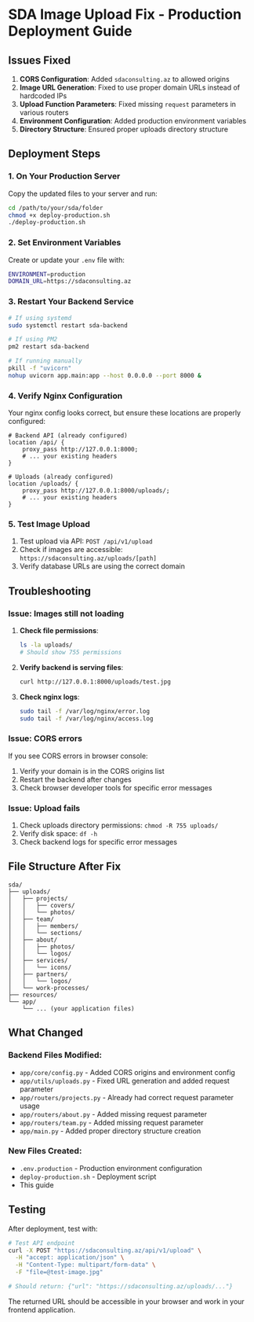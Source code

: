 # SDA Image Upload Fix - Production Deployment Guide

## Issues Fixed

1. **CORS Configuration**: Added `sdaconsulting.az` to allowed origins
2. **Image URL Generation**: Fixed to use proper domain URLs instead of hardcoded IPs
3. **Upload Function Parameters**: Fixed missing `request` parameters in various routers
4. **Environment Configuration**: Added production environment variables
5. **Directory Structure**: Ensured proper uploads directory structure

## Deployment Steps

### 1. On Your Production Server

Copy the updated files to your server and run:

```bash
cd /path/to/your/sda/folder
chmod +x deploy-production.sh
./deploy-production.sh
```

### 2. Set Environment Variables

Create or update your `.env` file with:

```bash
ENVIRONMENT=production
DOMAIN_URL=https://sdaconsulting.az
```

### 3. Restart Your Backend Service

```bash
# If using systemd
sudo systemctl restart sda-backend

# If using PM2
pm2 restart sda-backend

# If running manually
pkill -f "uvicorn"
nohup uvicorn app.main:app --host 0.0.0.0 --port 8000 &
```

### 4. Verify Nginx Configuration

Your nginx config looks correct, but ensure these locations are properly configured:

```nginx
# Backend API (already configured)
location /api/ {
    proxy_pass http://127.0.0.1:8000;
    # ... your existing headers
}

# Uploads (already configured)
location /uploads/ {
    proxy_pass http://127.0.0.1:8000/uploads/;
    # ... your existing headers
}
```

### 5. Test Image Upload

1. Test upload via API: `POST /api/v1/upload`
2. Check if images are accessible: `https://sdaconsulting.az/uploads/[path]`
3. Verify database URLs are using the correct domain

## Troubleshooting

### Issue: Images still not loading

1. **Check file permissions**:
   ```bash
   ls -la uploads/
   # Should show 755 permissions
   ```

2. **Verify backend is serving files**:
   ```bash
   curl http://127.0.0.1:8000/uploads/test.jpg
   ```

3. **Check nginx logs**:
   ```bash
   sudo tail -f /var/log/nginx/error.log
   sudo tail -f /var/log/nginx/access.log
   ```

### Issue: CORS errors

If you see CORS errors in browser console:

1. Verify your domain is in the CORS origins list
2. Restart the backend after changes
3. Check browser developer tools for specific error messages

### Issue: Upload fails

1. Check uploads directory permissions: `chmod -R 755 uploads/`
2. Verify disk space: `df -h`
3. Check backend logs for specific error messages

## File Structure After Fix

```
sda/
├── uploads/
│   ├── projects/
│   │   ├── covers/
│   │   └── photos/
│   ├── team/
│   │   ├── members/
│   │   └── sections/
│   ├── about/
│   │   ├── photos/
│   │   └── logos/
│   ├── services/
│   │   └── icons/
│   ├── partners/
│   │   └── logos/
│   └── work-processes/
├── resources/
└── app/
    └── ... (your application files)
```

## What Changed

### Backend Files Modified:
- `app/core/config.py` - Added CORS origins and environment config
- `app/utils/uploads.py` - Fixed URL generation and added request parameter
- `app/routers/projects.py` - Already had correct request parameter usage
- `app/routers/about.py` - Added missing request parameter
- `app/routers/team.py` - Added missing request parameter
- `app/main.py` - Added proper directory structure creation

### New Files Created:
- `.env.production` - Production environment configuration
- `deploy-production.sh` - Deployment script
- This guide

## Testing

After deployment, test with:

```bash
# Test API endpoint
curl -X POST "https://sdaconsulting.az/api/v1/upload" \
  -H "accept: application/json" \
  -H "Content-Type: multipart/form-data" \
  -F "file=@test-image.jpg"

# Should return: {"url": "https://sdaconsulting.az/uploads/..."}
```

The returned URL should be accessible in your browser and work in your frontend application.
